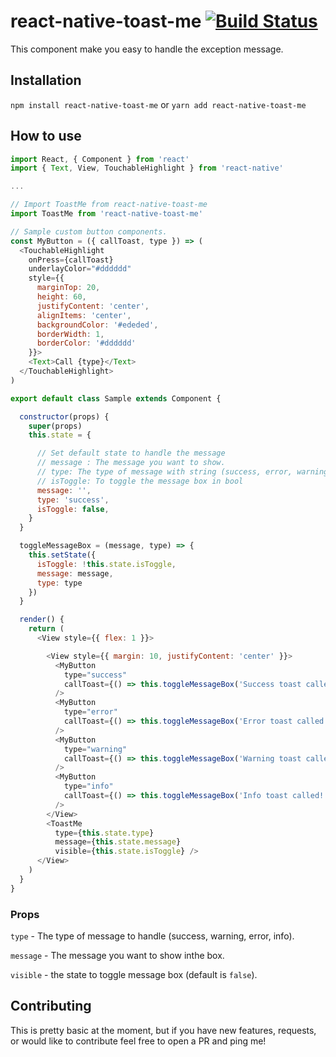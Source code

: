 # react-native-toast-me [![Build Status](https://travis-ci.org/rensamatar/react-native-toast-me.svg?branch=master)](https://travis-ci.org/rensamatar/react-native-toast-me)

This component make you easy to handle the exception message.


## Installation
```npm install react-native-toast-me``` or ```yarn add react-native-toast-me```


## How to use
```js
import React, { Component } from 'react'
import { Text, View, TouchableHighlight } from 'react-native'

...

// Import ToastMe from react-native-toast-me
import ToastMe from 'react-native-toast-me'

// Sample custom button components.
const MyButton = ({ callToast, type }) => (
  <TouchableHighlight
    onPress={callToast}
    underlayColor="#dddddd"
    style={{
      marginTop: 20,
      height: 60,
      justifyContent: 'center',
      alignItems: 'center',
      backgroundColor: '#ededed',
      borderWidth: 1,
      borderColor: '#dddddd'
    }}>
    <Text>Call {type}</Text>
  </TouchableHighlight>
)

export default class Sample extends Component {

  constructor(props) {
    super(props)
    this.state = {

      // Set default state to handle the message
      // message : The message you want to show.
      // type: The type of message with string (success, error, warning, info)
      // isToggle: To toggle the message box in bool
      message: '',
      type: 'success',
      isToggle: false,
    }
  }

  toggleMessageBox = (message, type) => {
    this.setState({
      isToggle: !this.state.isToggle,
      message: message,
      type: type
    })
  }

  render() {
    return (
      <View style={{ flex: 1 }}>

        <View style={{ margin: 10, justifyContent: 'center' }}>
          <MyButton
            type="success"
            callToast={() => this.toggleMessageBox('Success toast called!', 'success')}
          />
          <MyButton
            type="error"
            callToast={() => this.toggleMessageBox('Error toast called!', 'error')}
          />
          <MyButton
            type="warning"
            callToast={() => this.toggleMessageBox('Warning toast called!', 'warning')}
          />
          <MyButton
            type="info"
            callToast={() => this.toggleMessageBox('Info toast called!', 'info')}
          />
        </View>
        <ToastMe
          type={this.state.type}
          message={this.state.message}
          visible={this.state.isToggle} />
      </View>
    )
  }
}

```

### Props

```type``` - The type of message to handle (success, warning, error, info).

```message``` - The message you want to show inthe box.

```visible``` - the state to toggle message box (default is `false`).

## Contributing
This is pretty basic at the moment, but if you have new features, requests, or would like to contribute feel free to open a PR and ping me!